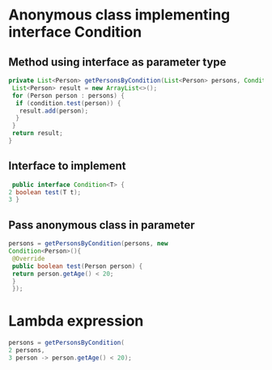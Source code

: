 # Anonymous class implementing interface Condition
## Method using interface as parameter type
```java
private List<Person> getPersonsByCondition(List<Person> persons, Condition<Person> condition){
 List<Person> result = new ArrayList<>();
 for (Person person : persons) {
  if (condition.test(person)) {
   result.add(person);
  }
 }
 return result;
}
```
## Interface to implement
```java
 public interface Condition<T> {
2 boolean test(T t);
3 } 
```
## Pass anonymous class in parameter
```java
persons = getPersonsByCondition(persons, new
Condition<Person>(){
 @Override
 public boolean test(Person person) {
 return person.getAge() < 20;
 }
 });
```

# Lambda expression
```java
persons = getPersonsByCondition(
2 persons,
3 person -> person.getAge() < 20); 
```
